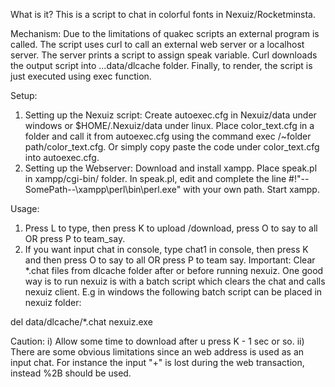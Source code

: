 What is it?
This is a script to chat in colorful fonts in Nexuiz/Rocketminsta. 

Mechanism:
Due to the limitations of quakec scripts an external program is called. The script uses curl to call an external web server 
or a localhost server. The server prints a script to assign speak variable. Curl downloads the output script into ...data/dlcache folder. 
Finally, to render, the script is just executed using exec function.

Setup:
1. Setting up the Nexuiz script:
Create autoexec.cfg in Nexuiz/data under windows or $HOME/.Nexuiz/data under linux. Place color_text.cfg in a folder and call it from 
autoexec.cfg using the command exec /~folder path/color_text.cfg. Or simply copy paste the code under color_text.cfg into autoexec.cfg.
2. Setting up the Webserver:
Download and install xampp.
Place speak.pl in xampp/cgi-bin/ folder. In speak.pl, edit and complete the line #!"--SomePath--\xampp\perl\bin\perl.exe" with your own path. Start xampp.

Usage:
1. Press L to type, then press K to upload /download, press O to say to all OR press P to team_say.
2. If you want input chat in console, type chat1 in console, then press K and then press O to say to all OR press P to team say.
Important: Clear *.chat files from dlcache folder after or before running nexuiz. One good way is to run nexuiz is with a batch script which clears the chat
 and calls nexuiz client. E.g in windows the following batch script can be placed in nexuiz folder:

del data/dlcache/*.chat
nexuiz.exe

Caution:
i) Allow some time to download after u press K - 1 sec or so.
ii) There are some obvious limitations since an web address is used as an input chat. For instance the input "+" is lost during the web transaction, 
instead %2B should be used.


